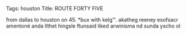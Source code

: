 Tags: houston
Title: ROUTE FORTY FIVE
  
from dallas to houston on 45. *bux with kelg™. akatheg reeney esofsacr amentoné anda llthet hingsle ftunsaid liked arwinisma nd sunda yscho ol